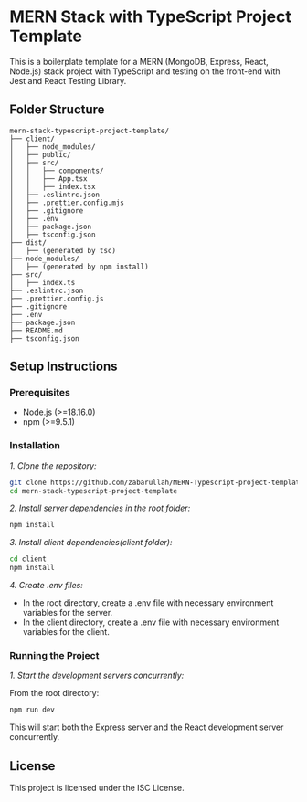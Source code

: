 # MERN Stack with TypeScript Project Template

This is a boilerplate template for a MERN (MongoDB, Express, React, Node.js) stack project with TypeScript and testing on the front-end with Jest and React Testing Library.

## Folder Structure
```
mern-stack-typescript-project-template/
├── client/
│   ├── node_modules/
│   ├── public/
│   ├── src/
│   │   ├── components/
│   │   ├── App.tsx
│   │   ├── index.tsx
│   ├── .eslintrc.json
│   ├── .prettier.config.mjs
│   ├── .gitignore
│   ├── .env
│   ├── package.json
│   ├── tsconfig.json
├── dist/
│   ├── (generated by tsc)
├── node_modules/
│   ├── (generated by npm install)
├── src/
│   ├── index.ts
├── .eslintrc.json
├── .prettier.config.js
├── .gitignore
├── .env
├── package.json
├── README.md
├── tsconfig.json
```
## Setup Instructions

### Prerequisites

- Node.js (>=18.16.0)
- npm (>=9.5.1)

### Installation

_1. Clone the repository:_

```sh
git clone https://github.com/zabarullah/MERN-Typescript-project-template.git
cd mern-stack-typescript-project-template
```

_2. Install server dependencies in the root folder:_

```sh
npm install
```

_3. Install client dependencies(client folder):_

```sh
cd client
npm install
```

_4. Create .env files:_

- In the root directory, create a .env file with necessary environment variables for the server.
- In the client directory, create a .env file with necessary environment variables for the client.

### Running the Project

_1. Start the development servers concurrently:_

From the root directory:

```sh
npm run dev
```

This will start both the Express server and the React development server concurrently.

## License

This project is licensed under the ISC License.
